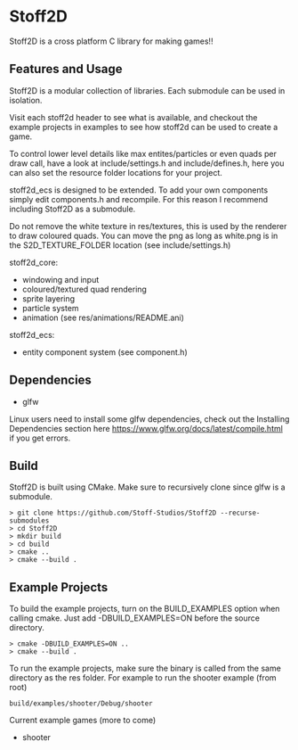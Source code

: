 # Stoff2D
Stoff2D is a cross platform C library for making games!!

## Features and Usage
Stoff2D is a modular collection of libraries. Each submodule can be used in
isolation.

Visit each stoff2d header to see what is available, and checkout the example projects
in examples to see how stoff2d can be used to create a game. 

To control lower level details like max entites/particles or even quads per draw
call, have a look at include/settings.h and include/defines.h, here you can also 
set the resource folder locations for your project.

stoff2d_ecs is designed to be extended. To add your own components simply edit 
components.h and recompile. For this reason I recommend including Stoff2D as a
submodule.

Do not remove the white texture in res/textures, this is used by the renderer to
draw coloured quads. You can move the png as long as white.png is in the 
S2D_TEXTURE_FOLDER location (see include/settings.h)

stoff2d_core:
- windowing and input
- coloured/textured quad rendering 
- sprite layering
- particle system
- animation (see res/animations/README.ani)

stoff2d_ecs:
- entity component system (see component.h)

## Dependencies
- glfw

Linux users need to install some glfw dependencies, check out the
Installing Dependencies section here https://www.glfw.org/docs/latest/compile.html
if you get errors.

## Build
Stoff2D is built using CMake. Make sure to recursively clone since glfw is a 
submodule.
```
> git clone https://github.com/Stoff-Studios/Stoff2D --recurse-submodules
> cd Stoff2D
> mkdir build
> cd build
> cmake ..
> cmake --build .
```

## Example Projects
To build the example projects, turn on the BUILD_EXAMPLES option when calling 
cmake. Just add -DBUILD_EXAMPLES=ON before the source directory.
```
> cmake -DBUILD_EXAMPLES=ON ..
> cmake --build .
```
To run the example projects, make sure the binary is called from the same 
directory as the res folder. For example to run the shooter example (from root)
```
build/examples/shooter/Debug/shooter
```
Current example games (more to come)
- shooter
